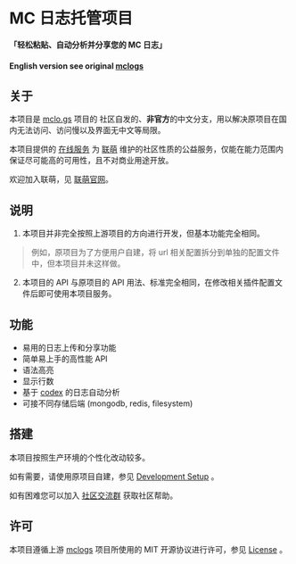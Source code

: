 # MC 日志托管项目

**「轻松粘贴、自动分析并分享您的 MC 日志」**

#### English version see original [mclogs](https://github.com/aternosorg/mclogs) 

## 关于

本项目是 [mclo.gs](https://mclo.gs) 项目的 社区自发的、**非官方**的中文分支，用以解决原项目在国内无法访问、访问慢以及界面无中文等局限。

本项目提供的 [在线服务](https://logs.lianmoe.cn) 为 [联萌](https://www.lianmoe.cn) 维护的社区性质的公益服务，仅能在能力范围内保证尽可能高的可用性，且不对商业用途开放。

欢迎加入联萌，见 [联萌官网](https://www.lianmoe.cn)。 

## 说明

1. 本项目并非完全按照上游项目的方向进行开发，但基本功能完全相同。

> 例如，原项目为了方便用户自建，将 url 相关配置拆分到单独的配置文件中，但本项目并未这样做。

2. 本项目的 API 与原项目的 API 用法、标准完全相同，在修改相关插件配置文件后即可使用本项目服务。

## 功能

* 易用的日志上传和分享功能
* 简单易上手的高性能 API 
* 语法高亮
* 显示行数
* 基于 [codex](https://github.com/aternosorg/codex-minecraft) 的日志自动分析
* 可接不同存储后端 (mongodb, redis, filesystem)

## 搭建

本项目按照生产环境的个性化改动较多。

如有需要，请使用原项目自建，参见 [Development Setup](https://github.com/aternosorg/mclogs#development-setup) 。

如有困难您可以加入 [社区交流群](https://qm.qq.com/cgi-bin/qm/qr?authKey=aifKEcRSapH3pgCIIQ58qJmRs0QtiiNkeiMK3eldabfI0TJGYKje5YMgP%2FVjTFRY&k=YdLYzpkxXUwwlie6HJ1GjcnC0BgWN3es&noverify=0&group_code=749988690) 获取社区帮助。

## 许可

本项目遵循上游 [mclogs](https://github.com/aternosorg/mclogs) 项目所使用的 MIT 开源协议进行许可，参见 [License](LICENSE) 。
